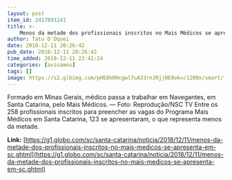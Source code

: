 ```yaml
---
layout: post
item_id: 2417891241
title: >-
    Menos da metade dos profissionais inscritos no Mais Médicos se apresenta em SC
author: Tatu D'Oquei
date: 2018-12-11 20:26:42
pub_date: 2018-12-11 20:26:42
time_added: 2018-12-11 23:41:24
categories: [avisamos]
tags: []
image: https://s2.glbimg.com/pHE8kKHcgwl7uA33rnJRjjNE8ok=/1200x/smart/filters:cover():strip_icc()/s.glbimg.com/jo/g1/f/original/2018/11/27/maismedicos1.jpg
---
```


Formado em Minas Gerais, médico passa a trabalhar em Navegantes, em Santa Catarina, pelo Mais Médicos. — Foto: Reprodução/NSC TV Entre os 258 profissionais inscritos para preencher as vagas do Programa Mais Médicos em Santa Catarina, 123 se apresentaram, o que representa menos da metade.

**Link:** [https://g1.globo.com/sc/santa-catarina/noticia/2018/12/11/menos-da-metade-dos-profissionais-inscritos-no-mais-medicos-se-apresenta-em-sc.ghtml](https://g1.globo.com/sc/santa-catarina/noticia/2018/12/11/menos-da-metade-dos-profissionais-inscritos-no-mais-medicos-se-apresenta-em-sc.ghtml)

